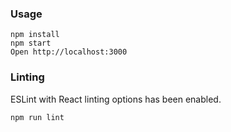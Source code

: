 ### Usage

```
npm install
npm start
Open http://localhost:3000
```

### Linting

ESLint with React linting options has been enabled.

```
npm run lint
```
